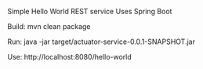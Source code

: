Simple Hello World REST service
Uses Spring Boot

Build:
mvn clean package

Run:
java -jar target/actuator-service-0.0.1-SNAPSHOT.jar

Use:
http://localhost:8080/hello-world

